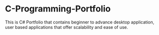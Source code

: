 # C-Programming-Portfolio
This is C# Portfolio that contains beginner to advance desktop application, user based applications that offer scalability and ease of use.
